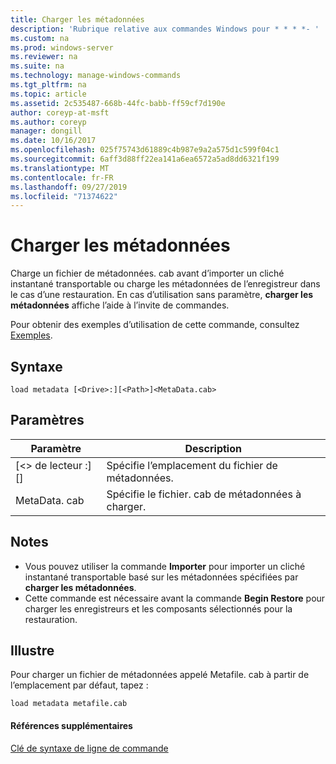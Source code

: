 ```yaml
---
title: Charger les métadonnées
description: 'Rubrique relative aux commandes Windows pour * * * *- '
ms.custom: na
ms.prod: windows-server
ms.reviewer: na
ms.suite: na
ms.technology: manage-windows-commands
ms.tgt_pltfrm: na
ms.topic: article
ms.assetid: 2c535487-668b-44fc-babb-ff59cf7d190e
author: coreyp-at-msft
ms.author: coreyp
manager: dongill
ms.date: 10/16/2017
ms.openlocfilehash: 025f75743d61889c4b987e9a2a575d1c599f04c1
ms.sourcegitcommit: 6aff3d88ff22ea141a6ea6572a5ad8dd6321f199
ms.translationtype: MT
ms.contentlocale: fr-FR
ms.lasthandoff: 09/27/2019
ms.locfileid: "71374622"
---
```

# <a name="load-metadata"></a>Charger les métadonnées



Charge un fichier de métadonnées. cab avant d’importer un cliché instantané transportable ou charge les métadonnées de l’enregistreur dans le cas d’une restauration. En cas d’utilisation sans paramètre, **charger les métadonnées** affiche l’aide à l’invite de commandes.

Pour obtenir des exemples d’utilisation de cette commande, consultez [Exemples](#BKMK_examples).

## <a name="syntax"></a>Syntaxe

```
load metadata [<Drive>:][<Path>]<MetaData.cab>
```

## <a name="parameters"></a>Paramètres

|Paramètre|Description|
|---------|-----------|
|[\<> de lecteur :] [<Path>]|Spécifie l’emplacement du fichier de métadonnées.|
|MetaData. cab|Spécifie le fichier. cab de métadonnées à charger.|

## <a name="remarks"></a>Notes

-   Vous pouvez utiliser la commande **Importer** pour importer un cliché instantané transportable basé sur les métadonnées spécifiées par **charger les métadonnées**.
-   Cette commande est nécessaire avant la commande **Begin Restore** pour charger les enregistreurs et les composants sélectionnés pour la restauration.

## <a name="BKMK_examples"></a>Illustre

Pour charger un fichier de métadonnées appelé Metafile. cab à partir de l’emplacement par défaut, tapez :
```
load metadata metafile.cab
```

#### <a name="additional-references"></a>Références supplémentaires

[Clé de syntaxe de ligne de commande](command-line-syntax-key.md)